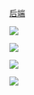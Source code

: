 [后端](https://github.com/LittleTheFu/app_demo_backend) 

![](https://img.shields.io/badge/react-17.0.2-green.svg)

![](https://img.shields.io/badge/material_ui_core-4.12.3-green.svg)

![](https://img.shields.io/badge/slate-0.81.1-green.svg)

![](https://img.shields.io/badge/react_redux-7.2.4-green.svg)